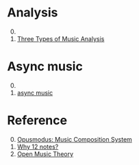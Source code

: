 # Analysis

0. []()
0. [Three Types of Music Analysis](https://flujoo.github.io/en/three-types-of-music-analysis/)

# Async music

0. []()
0. [async music](https://async.art/music)

# Reference

0. [Opusmodus: Music Composition System](https://opusmodus.com/)
0. [Why 12 notes?](https://github.com/aguaviva/articles/blob/main/why_12_notes.ipynb)
0. [Open Music Theory](http://openmusictheory.com/)

